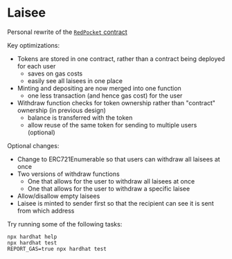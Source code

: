 # Laisee

Personal rewrite of the [`RedPocket` contract](https://mumbai.polygonscan.com/address/0xa007311295fb9f505dc4114aa557fdb8170d2731)

Key optimizations:
- Tokens are stored in one contract, rather than a contract being deployed for each user
    - saves on gas costs
    - easily see all laisees in one place
- Minting and depositing are now merged into one function
    - one less transaction (and hence gas cost) for the user
- Withdraw function checks for token ownership rather than "contract" ownership (in previous design)
    - balance is transferred with the token
    - allow reuse of the same token for sending to multiple users (optional)

Optional changes:
- Change to ERC721Enumerable so that users can withdraw all laisees at once
- Two versions of withdraw functions
    - One that allows for the user to withdraw all laisees at once
    - One that allows for the user to withdraw a specific laisee
- Allow/disallow empty laisees
- Laisee is minted to sender first so that the recipient can see it is sent from which address

Try running some of the following tasks:

```shell
npx hardhat help
npx hardhat test
REPORT_GAS=true npx hardhat test
```

